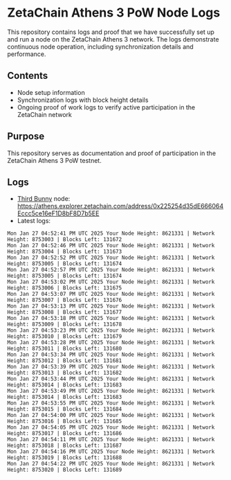 # ZetaChain Athens 3 PoW Node Logs
This repository contains logs and proof that we have successfully set up and run a node on the ZetaChain Athens 3 network. The logs demonstrate continuous node operation, including synchronization details and performance.

## Contents
- Node setup information
- Synchronization logs with block height details
- Ongoing proof of work logs to verify active participation in the ZetaChain network

## Purpose
This repository serves as documentation and proof of participation in the ZetaChain Athens 3 PoW testnet.

## Logs

- [Third Bunny](https://thirdbunny.xyz/) node: https://athens.explorer.zetachain.com/address/0x225254d35dE666064Eccc5ce16eF1D8bF8D7b5EE
- Latest logs:
```
Mon Jan 27 04:52:41 PM UTC 2025 Your Node Height: 8621331 | Network Height: 8753003 | Blocks Left: 131672
Mon Jan 27 04:52:46 PM UTC 2025 Your Node Height: 8621331 | Network Height: 8753004 | Blocks Left: 131673
Mon Jan 27 04:52:52 PM UTC 2025 Your Node Height: 8621331 | Network Height: 8753005 | Blocks Left: 131674
Mon Jan 27 04:52:57 PM UTC 2025 Your Node Height: 8621331 | Network Height: 8753005 | Blocks Left: 131674
Mon Jan 27 04:53:02 PM UTC 2025 Your Node Height: 8621331 | Network Height: 8753006 | Blocks Left: 131675
Mon Jan 27 04:53:07 PM UTC 2025 Your Node Height: 8621331 | Network Height: 8753007 | Blocks Left: 131676
Mon Jan 27 04:53:13 PM UTC 2025 Your Node Height: 8621331 | Network Height: 8753008 | Blocks Left: 131677
Mon Jan 27 04:53:18 PM UTC 2025 Your Node Height: 8621331 | Network Height: 8753009 | Blocks Left: 131678
Mon Jan 27 04:53:23 PM UTC 2025 Your Node Height: 8621331 | Network Height: 8753010 | Blocks Left: 131679
Mon Jan 27 04:53:28 PM UTC 2025 Your Node Height: 8621331 | Network Height: 8753011 | Blocks Left: 131680
Mon Jan 27 04:53:34 PM UTC 2025 Your Node Height: 8621331 | Network Height: 8753012 | Blocks Left: 131681
Mon Jan 27 04:53:39 PM UTC 2025 Your Node Height: 8621331 | Network Height: 8753013 | Blocks Left: 131682
Mon Jan 27 04:53:44 PM UTC 2025 Your Node Height: 8621331 | Network Height: 8753014 | Blocks Left: 131683
Mon Jan 27 04:53:49 PM UTC 2025 Your Node Height: 8621331 | Network Height: 8753014 | Blocks Left: 131683
Mon Jan 27 04:53:55 PM UTC 2025 Your Node Height: 8621331 | Network Height: 8753015 | Blocks Left: 131684
Mon Jan 27 04:54:00 PM UTC 2025 Your Node Height: 8621331 | Network Height: 8753016 | Blocks Left: 131685
Mon Jan 27 04:54:05 PM UTC 2025 Your Node Height: 8621331 | Network Height: 8753017 | Blocks Left: 131686
Mon Jan 27 04:54:11 PM UTC 2025 Your Node Height: 8621331 | Network Height: 8753018 | Blocks Left: 131687
Mon Jan 27 04:54:16 PM UTC 2025 Your Node Height: 8621331 | Network Height: 8753019 | Blocks Left: 131688
Mon Jan 27 04:54:22 PM UTC 2025 Your Node Height: 8621331 | Network Height: 8753020 | Blocks Left: 131689
```
